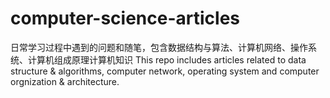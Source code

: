 # computer-science-articles
 日常学习过程中遇到的问题和随笔，包含数据结构与算法、计算机网络、操作系统、计算机组成原理计算机知识
 This repo includes articles related to data structure & algorithms, computer network, operating system and computer orgnization & architecture.
